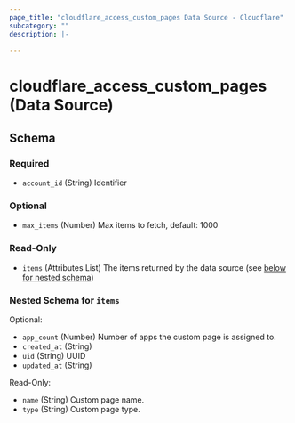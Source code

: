 ```yaml
---
page_title: "cloudflare_access_custom_pages Data Source - Cloudflare"
subcategory: ""
description: |-
  
---
```


# cloudflare_access_custom_pages (Data Source)




<!-- schema generated by tfplugindocs -->
## Schema

### Required

- `account_id` (String) Identifier

### Optional

- `max_items` (Number) Max items to fetch, default: 1000

### Read-Only

- `items` (Attributes List) The items returned by the data source (see [below for nested schema](#nestedatt--items))

<a id="nestedatt--items"></a>
### Nested Schema for `items`

Optional:

- `app_count` (Number) Number of apps the custom page is assigned to.
- `created_at` (String)
- `uid` (String) UUID
- `updated_at` (String)

Read-Only:

- `name` (String) Custom page name.
- `type` (String) Custom page type.


